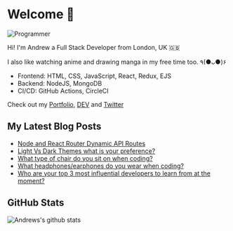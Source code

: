 # Welcome 👋

![Programmer](https://res.cloudinary.com/d74fh3kw/image/upload/v1594399766/github_x15mfs.jpg 'Programmer')

Hi! I'm Andrew a Full Stack Developer from London, UK 🇬🇧

I also like watching anime and drawing manga in my free time too. ٩(●ᴗ●)۶

- Frontend: HTML, CSS, JavaScript, React, Redux, EJS
- Backend: NodeJS, MongoDB
- CI/CD: GitHub Actions, CircleCI

Check out my [Portfolio](https://andrewbaisden.com/ "Andrew Baisden's Portfolio"), [DEV](https://dev.to/andrewbaisden "Andrew Baisden's DEV") and [Twitter](https://twitter.com/andrewbaisden "Andrew Baisden's Twitter")

## My Latest Blog Posts

<!-- BLOG-POST-LIST:START -->
- [Node and React Router Dynamic API Routes](https://dev.to/andrewbaisden/node-and-react-router-dynamic-api-routes-21mg)
- [Light Vs Dark Themes what is your preference?](https://dev.to/andrewbaisden/light-vs-dark-themes-what-is-your-preference-4gjd)
- [What type of chair do you sit on when coding?](https://dev.to/andrewbaisden/what-type-of-chair-do-you-sit-on-when-coding-16mh)
- [What headphones/earphones do you wear when coding?](https://dev.to/andrewbaisden/what-headphones-earphones-do-you-wear-when-coding-2efh)
- [Who are your top 3 most influential developers to learn from at the moment?](https://dev.to/andrewbaisden/who-are-you-top-3-most-influential-developers-to-learn-from-at-the-moment-1b24)
<!-- BLOG-POST-LIST:END -->

## GitHub Stats

![Andrews's github stats](https://github-readme-stats.vercel.app/api?username=andrewbaisden&show_icons=true&theme=tokyonight)
